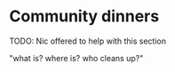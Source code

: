 # Community dinners

TODO: Nic offered to help with this section

"what is? where is? who cleans up?"
